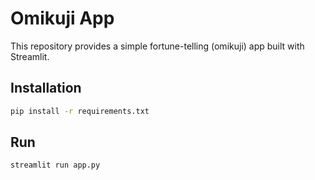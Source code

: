  # Omikuji App

 This repository provides a simple fortune-telling (omikuji) app built with Streamlit.

 ## Installation

 ```bash
 pip install -r requirements.txt
 ```

 ## Run

 ```bash
 streamlit run app.py
 ```
